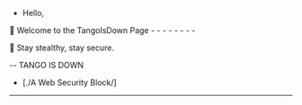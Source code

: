 - Hello,

🔐 Welcome to the TangoIsDown Page - - - - - - - -

📡 Stay stealthy, stay secure.





--     TANGO IS DOWN
- [./A Web Security Block/]







---------------------------------------------------------


<!---
TangoisdownHQ/TangoisdownHQ is a ✨ special ✨ repository because its `README.md` (this file) appears on your GitHub profile.
You can click the Preview link to take a look at your changes.
--->
